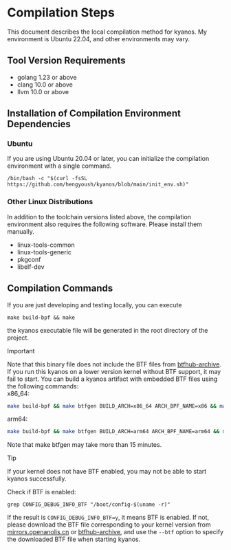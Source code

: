 # Compilation Steps

This document describes the local compilation method for kyanos. My environment is Ubuntu 22.04, and other environments may vary.

## Tool Version Requirements

- golang 1.23 or above
- clang 10.0 or above
- llvm 10.0 or above

## Installation of Compilation Environment Dependencies
### Ubuntu
If you are using Ubuntu 20.04 or later, you can initialize the compilation environment with a single command.
```
/bin/bash -c "$(curl -fsSL https://github.com/hengyoush/kyanos/blob/main/init_env.sh)"
```
### Other Linux Distributions
In addition to the toolchain versions listed above, the compilation environment also requires the following software. Please install them manually.

- linux-tools-common
- linux-tools-generic
- pkgconf
- libelf-dev


## Compilation Commands

If you are just developing and testing locally, you can execute
```
make build-bpf && make
```

the kyanos executable file will be generated in the root directory of the project.

> [!IMPORTANT]
> Note that this binary file does not include the BTF files from [btfhub-archive](https://github.com/aquasecurity/btfhub-archive/). If you run this kyanos on a lower version kernel without BTF support, it may fail to start. You can build a kyanos artifact with embedded BTF files using the following commands:  
>x86_64:
>```bash [x86_64]
>make build-bpf && make btfgen BUILD_ARCH=x86_64 ARCH_BPF_NAME=x86 && make
>```
>arm64:
>```bash [arm64]
>make build-bpf && make btfgen BUILD_ARCH=arm64 ARCH_BPF_NAME=arm64 && make
>```
>
> Note that make btfgen may take more than 15 minutes.


> [!TIP]
>If your kernel does not have BTF enabled, you may not be able to start kyanos successfully.
>
>Check if BTF is enabled:
>```
>grep CONFIG_DEBUG_INFO_BTF "/boot/config-$(uname -r)"
>```
>If the result is `CONFIG_DEBUG_INFO_BTF=y`, it means BTF is enabled. If not, please download the BTF file corresponding to your kernel version from [mirrors.openanolis.cn](https://mirrors.openanolis.cn/coolbpf/btf/) or [btfhub-archive](https://github.com/aquasecurity/btfhub-archive/), and use the `--btf` option to specify the downloaded BTF file when starting kyanos.